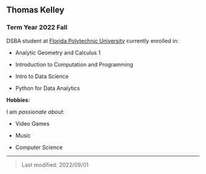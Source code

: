 ## Thomas Kelley

### Term Year 2022 Fall

DSBA student at [Florida Polytechnic University](https://www.floridapoly.edu) currently enrolled in: 

- Analytic Geometry and Calculus 1 

- Introduction to Computation and Programming

- Intro to Data Science

- Python for Data Analytics

**Hobbies:**

I am _passionate about_: 

- Video Games

- Music

- Computer Science

***

> Last modified: 2022/09/01